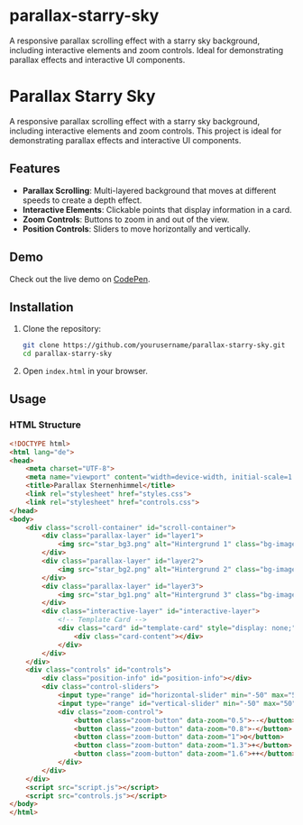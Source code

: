 # parallax-starry-sky
A responsive parallax scrolling effect with a starry sky background, including interactive elements and zoom controls. Ideal for demonstrating parallax effects and interactive UI components.

# Parallax Starry Sky

A responsive parallax scrolling effect with a starry sky background, including interactive elements and zoom controls. This project is ideal for demonstrating parallax effects and interactive UI components.

## Features

- **Parallax Scrolling**: Multi-layered background that moves at different speeds to create a depth effect.
- **Interactive Elements**: Clickable points that display information in a card.
- **Zoom Controls**: Buttons to zoom in and out of the view.
- **Position Controls**: Sliders to move horizontally and vertically.

## Demo

Check out the live demo on [CodePen](https://codepen.io/yourusername/pen/yourcodepenid).

## Installation

1. Clone the repository:
    ```sh
    git clone https://github.com/yourusername/parallax-starry-sky.git
    cd parallax-starry-sky
    ```

2. Open `index.html` in your browser.

## Usage

### HTML Structure

```html
<!DOCTYPE html>
<html lang="de">
<head>
    <meta charset="UTF-8">
    <meta name="viewport" content="width=device-width, initial-scale=1.0">
    <title>Parallax Sternenhimmel</title>
    <link rel="stylesheet" href="styles.css">
    <link rel="stylesheet" href="controls.css">
</head>
<body>
    <div class="scroll-container" id="scroll-container">
        <div class="parallax-layer" id="layer1">
            <img src="star_bg3.png" alt="Hintergrund 1" class="bg-image">
        </div>
        <div class="parallax-layer" id="layer2">
            <img src="star_bg2.png" alt="Hintergrund 2" class="bg-image">
        </div>
        <div class="parallax-layer" id="layer3">
            <img src="star_bg1.png" alt="Hintergrund 3" class="bg-image">
        </div>
        <div class="interactive-layer" id="interactive-layer">
            <!-- Template Card -->
            <div class="card" id="template-card" style="display: none;">
                <div class="card-content"></div>
            </div>
        </div>
    </div>
    <div class="controls" id="controls">
        <div class="position-info" id="position-info"></div>
        <div class="control-sliders">
            <input type="range" id="horizontal-slider" min="-50" max="50" step="1" value="0">
            <input type="range" id="vertical-slider" min="-50" max="50" step="1" value="0" orient="vertical">
            <div class="zoom-control">
                <button class="zoom-button" data-zoom="0.5">--</button>
                <button class="zoom-button" data-zoom="0.8">-</button>
                <button class="zoom-button" data-zoom="1">o</button>
                <button class="zoom-button" data-zoom="1.3">+</button>
                <button class="zoom-button" data-zoom="1.6">++</button>
            </div>
        </div>
    </div>
    <script src="script.js"></script>
    <script src="controls.js"></script>
</body>
</html>
